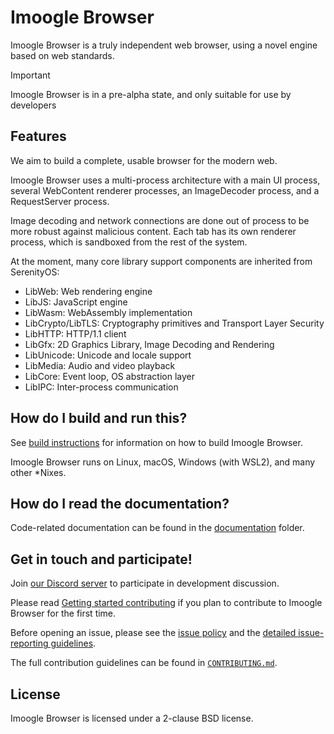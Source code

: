 # Imoogle Browser

Imoogle Browser is a truly independent web browser, using a novel engine based on web standards.

> [!IMPORTANT]
> Imoogle Browser is in a pre-alpha state, and only suitable for use by developers
>

## Features

We aim to build a complete, usable browser for the modern web.

Imoogle Browser uses a multi-process architecture with a main UI process, several WebContent renderer processes,
an ImageDecoder process, and a RequestServer process.

Image decoding and network connections are done out of process to be more robust against malicious content.
Each tab has its own renderer process, which is sandboxed from the rest of the system.

At the moment, many core library support components are inherited from SerenityOS:

- LibWeb: Web rendering engine
- LibJS: JavaScript engine
- LibWasm: WebAssembly implementation
- LibCrypto/LibTLS: Cryptography primitives and Transport Layer Security
- LibHTTP: HTTP/1.1 client
- LibGfx: 2D Graphics Library, Image Decoding and Rendering
- LibUnicode: Unicode and locale support
- LibMedia: Audio and video playback
- LibCore: Event loop, OS abstraction layer
- LibIPC: Inter-process communication

## How do I build and run this?

See [build instructions](Documentation/BuildInstructionsImoogleBrowser.md) for information on how to build Imoogle Browser.

Imoogle Browser runs on Linux, macOS, Windows (with WSL2), and many other \*Nixes.

## How do I read the documentation?

Code-related documentation can be found in the [documentation](Documentation/) folder.

## Get in touch and participate!

Join [our Discord server](https://discord.gg/nvfjVJ4Svh) to participate in development discussion.

Please read [Getting started contributing](Documentation/GettingStartedContributing.md) if you plan to contribute to Imoogle Browser for the first time.

Before opening an issue, please see the [issue policy](CONTRIBUTING.md#issue-policy) and the [detailed issue-reporting guidelines](ISSUES.md).

The full contribution guidelines can be found in [`CONTRIBUTING.md`](CONTRIBUTING.md).

## License

Imoogle Browser is licensed under a 2-clause BSD license.
